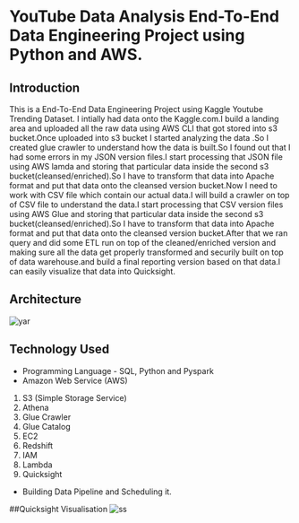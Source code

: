 # YouTube Data Analysis End-To-End Data Engineering Project using Python and AWS.

## Introduction 
This is a End-To-End Data Engineering Project using Kaggle Youtube Trending Dataset.
I intially had data onto the Kaggle.com.I build a landing area and uploaded all the raw data using AWS CLI that got stored into s3 bucket.Once uploaded into s3 bucket I started analyzing the data .So I created glue crawler to understand how the data is built.So I found out that I had some errors in my JSON version files.I start processing that JSON file using AWS lamda and storing that particular data inside the second s3 bucket(cleansed/enriched).So I have to transform that data into Apache format and put that data onto the cleansed version bucket.Now I need to work with CSV file which contain our actual data.I will build a crawler on top of CSV file to understand the data.I start processing that CSV version files using AWS Glue and storing that particular data inside the second s3 bucket(cleansed/enriched).So I have to transform that data into Apache format and put that data onto the cleansed version bucket.After that we ran query and did some ETL run on top of the cleaned/enriched version and making sure all the data get properly transformed and securily built on top of data warehouse.and build a final reporting version based on that data.I can easily visualize that data into Quicksight.

## Architecture 
![yar](https://user-images.githubusercontent.com/106689439/212522730-cc2a3c6c-8dba-46b3-8c5d-40e4840c1e23.jpg)

## Technology Used
- Programming Language - SQL, Python and Pyspark
- Amazon Web Service (AWS)
1. S3 (Simple Storage Service)
2. Athena
3. Glue Crawler
4. Glue Catalog
5. EC2
6. Redshift
7. IAM
8. Lambda
9. Quicksight
- Building Data Pipeline and Scheduling it.

##Quicksight Visualisation
![ss](https://user-images.githubusercontent.com/106689439/212527366-8b561833-0efa-45ba-9f69-ef1e2488b3b2.jpg)



 
